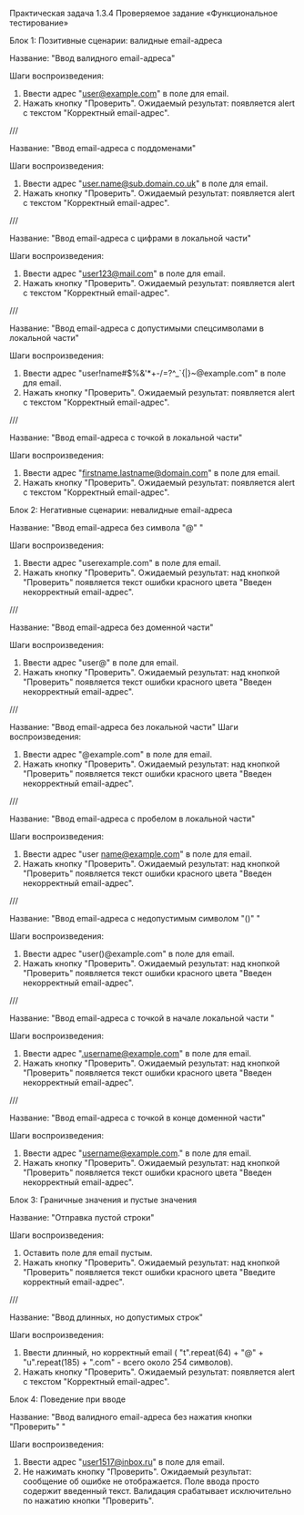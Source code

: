Практическая задача 1.3.4 Проверяемое задание «Функциональное тестирование»

Блок 1: Позитивные сценарии: валидные email-адреса

Название: "Ввод валидного email-адреса"

Шаги воспроизведения:

1. Ввести адрес "user@example.com" в поле для email.
2. Нажать кнопку "Проверить".
   Ожидаемый результат: появляется alert с текстом "Корректный email-адрес".

///

Название: "Ввод email-адреса с поддоменами"

Шаги воспроизведения:

1. Ввести адрес "user.name@sub.domain.co.uk" в поле для email.
2. Нажать кнопку "Проверить".
   Ожидаемый результат: появляется alert с текстом "Корректный email-адрес".

///

Название: "Ввод email-адреса с цифрами в локальной части"

Шаги воспроизведения:

1. Ввести адрес "user123@mail.com" в поле для email.
2. Нажать кнопку "Проверить".
   Ожидаемый результат: появляется alert с текстом "Корректный email-адрес".

///

Название: "Ввод email-адреса с допустимыми спецсимволами в локальной части"

Шаги воспроизведения:

1. Ввести адрес "user!name#$%&'\*+-/=?^\_`{|}~@example.com" в поле для email.
2. Нажать кнопку "Проверить".
   Ожидаемый результат: появляется alert с текстом "Корректный email-адрес".

///

Название: "Ввод email-адреса с точкой в локальной части"

Шаги воспроизведения:

1. Ввести адрес "firstname.lastname@domain.com" в поле для email.
2. Нажать кнопку "Проверить".
   Ожидаемый результат: появляется alert с текстом "Корректный email-адрес".

Блок 2: Негативные сценарии: невалидные email-адреса

Название: "Ввод email-адреса без символа "@" "

Шаги воспроизведения:

1. Ввести адрес "userexample.com" в поле для email.
2. Нажать кнопку "Проверить".
   Ожидаемый результат: над кнопкой "Проверить" появляется текст ошибки красного цвета "Введен некорректный email-адрес".

///

Название: "Ввод email-адреса без доменной части"

Шаги воспроизведения:

1. Ввести адрес "user@" в поле для email.
2. Нажать кнопку "Проверить".
   Ожидаемый результат: над кнопкой "Проверить" появляется текст ошибки красного цвета "Введен некорректный email-адрес".

///

Название: "Ввод email-адреса без локальной части"
Шаги воспроизведения:

1. Ввести адрес "@example.com" в поле для email.
2. Нажать кнопку "Проверить".
   Ожидаемый результат: над кнопкой "Проверить" появляется текст ошибки красного цвета "Введен некорректный email-адрес".

///

Название: "Ввод email-адреса с пробелом в локальной части"

Шаги воспроизведения:

1. Ввести адрес "user name@example.com" в поле для email.
2. Нажать кнопку "Проверить".
   Ожидаемый результат: над кнопкой "Проверить" появляется текст ошибки красного цвета "Введен некорректный email-адрес".

///

Название: "Ввод email-адреса с недопустимым символом "()" "

Шаги воспроизведения:

1. Ввести адрес "user()@example.com" в поле для email.
2. Нажать кнопку "Проверить".
   Ожидаемый результат: над кнопкой "Проверить" появляется текст ошибки красного цвета "Введен некорректный email-адрес".

///

Название: "Ввод email-адреса с точкой в начале локальной части "

Шаги воспроизведения:

1. Ввести адрес ".username@example.com" в поле для email.
2. Нажать кнопку "Проверить".
   Ожидаемый результат: над кнопкой "Проверить" появляется текст ошибки красного цвета "Введен некорректный email-адрес".

///

Название: "Ввод email-адреса с точкой в конце доменной части"

Шаги воспроизведения:

1. Ввести адрес "username@example.com." в поле для email.
2. Нажать кнопку "Проверить".
   Ожидаемый результат: над кнопкой "Проверить" появляется текст ошибки красного цвета "Введен некорректный email-адрес".

Блок 3: Граничные значения и пустые значения

Название: "Отправка пустой строки"

Шаги воспроизведения:

1. Оставить поле для email пустым.
2. Нажать кнопку "Проверить".
   Ожидаемый результат: над кнопкой "Проверить" появляется текст ошибки красного цвета "Введите корректный email-адрес".

///

Название: "Ввод длинных, но допустимых строк"

Шаги воспроизведения:

1. Ввести длинный, но корректный email ( "t".repeat(64) + "@" + "u".repeat(185) + ".com" - всего около 254 символов).
2. Нажать кнопку "Проверить".
   Ожидаемый результат: появляется alert с текстом "Корректный email-адрес".

Блок 4: Поведение при вводе

Название: "Ввод валидного email-адреса без нажатия кнопки "Проверить" "

Шаги воспроизведения:

1. Ввести адрес "user1517@inbox.ru" в поле для email.
2. Не нажимать кнопку "Проверить".
   Ожидаемый результат: cообщение об ошибке не отображается. Поле ввода просто содержит введенный текст. Валидация срабатывает исключительно по нажатию кнопки "Проверить".
